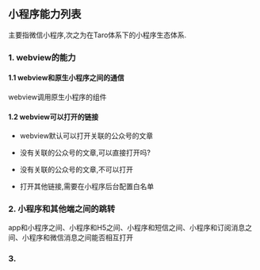 ## 小程序能力列表

主要指微信小程序,次之为在Taro体系下的小程序生态体系.

### 1. webview的能力

#### 1.1 webview和原生小程序之间的通信

webview调用原生小程序的组件

#### 1.2 webview可以打开的链接

- webview默认可以打开关联的公众号的文章

 - 没有关联的公众号的文章,可以直接打开吗?

  - 没有关联的公众号的文章,不可以打开

- 打开其他链接,需要在小程序后台配置白名单

### 2. 小程序和其他端之间的跳转

app和小程序之间、小程序和H5之间、小程序和短信之间、小程序和订阅消息之间、小程序和微信消息之间能否相互打开

### 3. 
